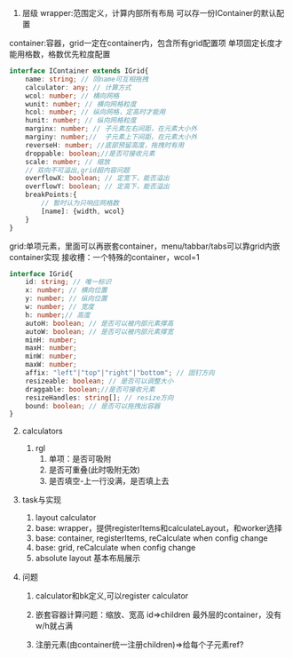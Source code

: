 1. 层级
wrapper:范围定义，计算内部所有布局
可以存一份IContainer的默认配置

container:容器，grid一定在container内，包含所有grid配置项
单项固定长度才能用格数，格数优先粒度配置
````ts
interface IContainer extends IGrid{
    name: string; // 同name可互相拖拽
    calculator: any; // 计算方式
    wcol: number; // 横向网格
    wunit: number; // 横向网格粒度
    hcol: number; // 纵向网格，定高时才能用
    hunit: number; // 纵向网格粒度
    marginx: number; // 子元素左右间距，在元素大小外
    marginy: number;//  子元素上下间距，在元素大小外
    reverseH: number; //底部预留高度，拖拽时有用
    droppable: boolean;//是否可接收元素
    scale: number; // 缩放
    // 双向不可溢出,grid超内容问题
    overflowX: boolean; // 定宽下，能否溢出
    overflowY: boolean; // 定高下，能否溢出
    breakPoints:{
        // 暂时认为只响应网格数
        [name]: {width, wcol}
    }
}
````
grid:单项元素，里面可以再嵌套container，menu/tabbar/tabs可以靠grid内嵌container实现
接收槽：一个特殊的container，wcol=1
````ts
interface IGrid{
    id: string; // 唯一标识
    x: number; // 横向位置
    y: number; // 纵向位置
    w: number; // 宽度
    h: number;// 高度
    autoH: boolean; // 是否可以被内部元素撑高
    autoW: boolean; // 是否可以被内部元素撑宽
    minH: number;
    maxH: number;
    minW: number;
    maxW: number;
    affix: "left"|"top"|"right"|"bottom"; // 固钉方向
    resizeable: boolean; // 是否可以调整大小
    draggable: boolean;//是否可接收元素
    resizeHandles: string[]; // resize方向
    bound: boolean; // 是否可以拖拽出容器
}
````

2. calculators
    1. rgl
        1. 单项：是否可吸附
        2. 是否可重叠(此时吸附无效)
        3. 是否填空-上一行没满，是否填上去

3. task与实现
    1. layout calculator
    2. base: wrapper，提供registerItems和calculateLayout，和worker选择
    3. base: container, registerItems, reCalculate when config change
    4. base: grid, reCalculate when config change
    5. absolute layout 基本布局展示
4. 问题
    1. calculator和bk定义,可以register calculator
    2. 嵌套容器计算问题：缩放、宽高
    id=>children
    最外层的container，没有w/h就占满

    2. 注册元素(由container统一注册children)=>给每个子元素ref?
    <!-- 不需要virtual的情况 -->
    <Container>
        <Grid/>
        <Grid/>
        <Grid/>
    </Container>
    <!-- 大量配置一起注册 -->
    <Container data={[]}>
        <Grid/>
    </Container>